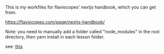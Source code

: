 This is my workfiles for flaviocopes' nextjs handbook, which you can get from:

https://flaviocopes.com/page/nextjs-handbook/

Note: you need to manually add a folder called "node_modules" in the root directory, then yarn install in each lesson folder.

see: [this](https://github.com/ApolloTang/wf-flaviocops-nextjs-handbook/blob/master/other/folder-structure.png)


